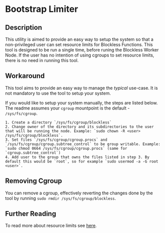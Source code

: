 # Bootstrap Limiter

## Description

This utility is aimed to provide an easy way to setup the system so that a non-privileged user can set resource limits for Blockless Functions.
This tool is designed to be run a single time, before runing the Blockless Worker Node.
If the user has no intention of using cgroups to set resource limits, there is no need in running this tool.

## Workaround

This tool aims to provide an easy way to manage the _typical_ use-case.
It is not mandatory to use the tool to setup your system.

If you would like to setup your system manually, the steps are listed below.
The readme assumes your `cgroup` mountpoint is the default - `/sys/fs/cgroup`.

    1. Create a directory `/sys/fs/cgroup/blockless`
    2. Change owner of the directory and its subdirectories to the user that will be running the node. Example: `sudo chown -R <user> /sys/fs/cgroup/blockless`.
    3. Set files `/sys/fs/cgroup/cgroup.procs` and `/sys/fs/cgroup/cgroup.subtree_control` to be group writable. Example: `sudo chmod 0664 /sys/fs/cgroup/cgroup.procs` (same for `cgroup.subtree_control`)
    4. Add user to the group that owns the files listed in step 3. By default this would be `root`, so for example `sudo usermod -a -G root <user>`.

## Removing Cgroup

You can remove a cgroup, effectively reverting the changes done by the tool by running `sudo rmdir /sys/fs/cgroup/blockless`.

## Further Reading

To read more about resource limits see [here](https://docs.kernel.org/admin-guide/cgroup-v2.html).
